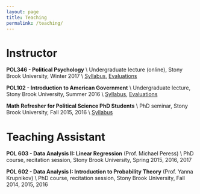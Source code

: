 ```yaml
---
layout: page
title: Teaching
permalink: /teaching/
---
```


# Instructor

**POL346 - Political Psychology** \\
Undergraduate lecture (online), Stony Brook University, Winter 2017 \\
[Syllabus](../resources/syllabi/POL346_2017.pdf), [Evaluations](../resources/syllabi/POL346_2017_Evals.pdf)

**POL102 - Introduction to American Government** \\
Undergraduate lecture, Stony Brook University, Summer 2016 \\
[Syllabus](../resources/syllabi/POL102_2016.pdf), [Evaluations](../resources/syllabi/POL102_2016_Evals.pdf)

**Math Refresher for Political Science PhD Students** \\
PhD seminar, Stony Brook University, Fall 2015, 2016 \\
[Syllabus](../resources/syllabi/mathcamp_syllabus.pdf)


# Teaching Assistant

**POL 603 - Data Analysis II: Linear Regression** (Prof. Michael Peress) \\
PhD course, recitation session, Stony Brook University, Spring 2015, 2016, 2017

**POL 602 - Data Analysis I: Introduction to Probability Theory** (Prof. Yanna Krupnikov) \\
PhD course, recitation session, Stony Brook University, Fall 2014, 2015, 2016
